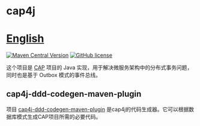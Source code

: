 # cap4j 　　　　　　　　　　　　　　　　　　　　[English](https://github.com/netcorepal/cap4j/blob/main/README.md)

[![Maven Central Version](https://img.shields.io/maven-central/v/io.github.netcorepal/cap4j)](https://central.sonatype.com/artifact/io.github.netcorepal/cap4j)
[![GitHub license](https://img.shields.io/badge/license-MIT-blue.svg)](https://github.com/netcorepal/cap4j/blob/main/LICENSE)

这个项目是 [CAP](https://github.com/dotnetcore/CAP) 项目的 Java 实现，用于解决微服务架构中的分布式事务问题，同时也是基于 Outbox 模式的事件总线。

## cap4j-ddd-codegen-maven-plugin

项目 [cap4j-ddd-codegen-maven-plugin](https://github.com/netcorepal/cap4j-ddd-codegen-maven-plugin) 是cap4j的代码生成器。它可以根据数据库模式生成CAP项目所需的必要代码。
